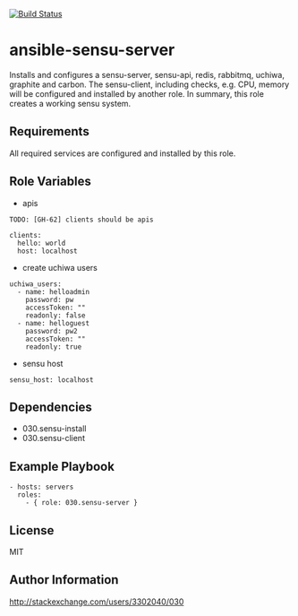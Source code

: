 [![Build Status](https://travis-ci.org/030/ansible-sensu-server.svg?branch=master)](https://travis-ci.org/030/ansible-sensu-server)

ansible-sensu-server
====================

Installs and configures a sensu-server, sensu-api, redis, rabbitmq, uchiwa, graphite and carbon. The sensu-client, including checks, e.g. CPU, memory will be configured and installed by another role. In summary, this role creates a working sensu system.

Requirements
------------

All required services are configured and installed by this role.

Role Variables
--------------

* apis

```
TODO: [GH-62] clients should be apis

clients:
  hello: world
  host: localhost
```

* create uchiwa users

```
uchiwa_users:
  - name: helloadmin
    password: pw
    accessToken: ""
    readonly: false
  - name: helloguest
    password: pw2
    accessToken: ""
    readonly: true
```

* sensu host

```
sensu_host: localhost
```

Dependencies
------------

* 030.sensu-install
* 030.sensu-client

Example Playbook
----------------

```
- hosts: servers
  roles:
    - { role: 030.sensu-server }
```

License
-------

MIT

Author Information
------------------

http://stackexchange.com/users/3302040/030
